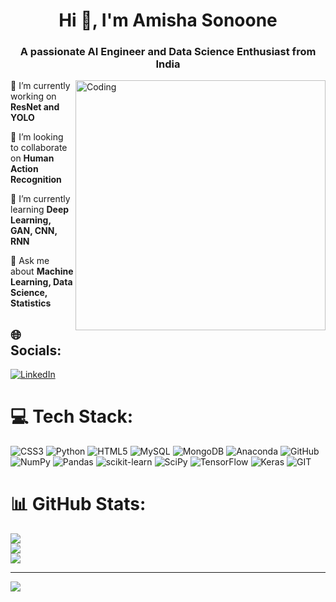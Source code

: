 <h1 align="center">Hi 👋, I'm Amisha Sonoone</h1>
<h3 align="center">A passionate AI Engineer and Data Science Enthusiast from India</h3>
<img align="right" alt="Coding" width="400" src="https://www.sciencenews.org/wp-content/uploads/2023/04/040823_chatgpt_feat.gif">

🔭 I’m currently working on **ResNet and YOLO**

👯 I’m looking to collaborate on **Human Action Recognition**

🌱 I’m currently learning **Deep Learning, GAN, CNN, RNN**

💬 Ask me about **Machine Learning, Data Science, Statistics**


## 🌐 Socials:
[![LinkedIn](https://img.shields.io/badge/LinkedIn-%230077B5.svg?logo=linkedin&logoColor=white)](https://linkedin.com/in/https://www.linkedin.com/in/amisha-sonone-16a193246) 

# 💻 Tech Stack:
![CSS3](https://img.shields.io/badge/css3-%231572B6.svg?style=for-the-badge&logo=css3&logoColor=white) ![Python](https://img.shields.io/badge/python-3670A0?style=for-the-badge&logo=python&logoColor=ffdd54) ![HTML5](https://img.shields.io/badge/html5-%23E34F26.svg?style=for-the-badge&logo=html5&logoColor=white) ![MySQL](https://img.shields.io/badge/mysql-%2300f.svg?style=for-the-badge&logo=mysql&logoColor=white) ![MongoDB](https://img.shields.io/badge/MongoDB-%234ea94b.svg?style=for-the-badge&logo=mongodb&logoColor=white) ![Anaconda](https://img.shields.io/badge/Anaconda-%2344A833.svg?style=for-the-badge&logo=anaconda&logoColor=white) ![GitHub](https://img.shields.io/badge/GitHub-%23121011.svg?style=for-the-badge&logo=github&logoColor=white) ![NumPy](https://img.shields.io/badge/numpy-%23013243.svg?style=for-the-badge&logo=numpy&logoColor=white) ![Pandas](https://img.shields.io/badge/pandas-%23150458.svg?style=for-the-badge&logo=pandas&logoColor=white) ![scikit-learn](https://img.shields.io/badge/scikit--learn-%23F7931E.svg?style=for-the-badge&logo=scikit-learn&logoColor=white) ![SciPy](https://img.shields.io/badge/SciPy-%230C55A5.svg?style=for-the-badge&logo=scipy&logoColor=%white) ![TensorFlow](https://img.shields.io/badge/TensorFlow-%23FF6F00.svg?style=for-the-badge&logo=TensorFlow&logoColor=white) ![Keras](https://img.shields.io/badge/Keras-%23D00000.svg?style=for-the-badge&logo=Keras&logoColor=white) ![GIT](https://img.shields.io/badge/Git-fc6d26?style=for-the-badge&logo=git&logoColor=white)
# 📊 GitHub Stats:
![](https://github-readme-stats.vercel.app/api?username=amisha-174&theme=dark&hide_border=false&include_all_commits=false&count_private=false)<br/>
![](https://github-readme-streak-stats.herokuapp.com/?user=amisha-174&theme=dark&hide_border=false)<br/>
![](https://github-readme-stats.vercel.app/api/top-langs/?username=amisha-174&theme=dark&hide_border=false&include_all_commits=false&count_private=false&layout=compact)

---
[![](https://visitcount.itsvg.in/api?id=amisha-174&icon=0&color=0)](https://visitcount.itsvg.in)

<!-- Proudly created with GPRM ( https://gprm.itsvg.in ) -->
